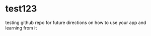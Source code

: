 # test123
testing github repo
for future directions on how to use your app
and learning from it    
